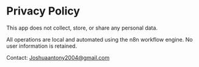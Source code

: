 # Privacy Policy

This app does not collect, store, or share any personal data.

All operations are local and automated using the n8n workflow engine. No user information is retained.

Contact: Joshuaantony2004@gmail.com
